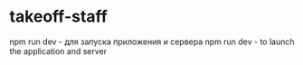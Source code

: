 # takeoff-staff

npm run dev - для запуска приложения и сервера
npm run dev - to launch the application and server
